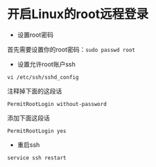 # 开启Linux的root远程登录

* 设置root密码

首先需要设置你的root密码：`sudo passwd root`

* 设置允许root账户ssh

```text
vi /etc/ssh/sshd_config
```

注释掉下面的这段话

`PermitRootLogin without-password`

添加下面这段话

`PermitRootLogin yes`

* 重启ssh

`service ssh restart`

